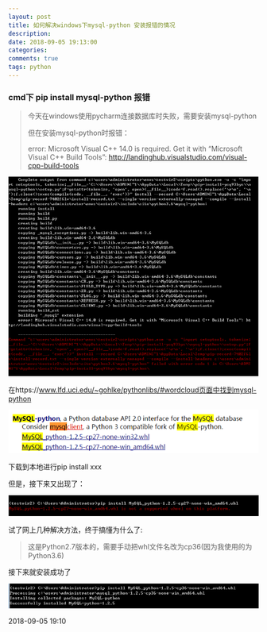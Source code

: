 ```yaml
---
layout: post
title: 如何解决windows下mysql-python 安装报错的情况
description:
date: 2018-09-05 19:13:00
categories:
comments: true
tags: python
---
```




###  cmd下 pip install mysql-python 报错

> 今天在windows使用pycharm连接数据库时失败，需要安装mysql-python
>
> 但在安装mysql-python时报错：
>
> 	error: Microsoft Visual C++ 14.0 is required. Get it with “Microsoft Visual C++ Build Tools”: <http://landinghub.visualstudio.com/visual-cpp-build-tools>

![](https://github.com/yanshigou/yanshigou.github.io/blob/master/img/t/mysql-python.png)



在https://www.lfd.uci.edu/~gohlke/pythonlibs/#wordcloud页面中找到mysql-python

![](https://github.com/yanshigou/yanshigou.github.io/blob/master/img/t/whl.png)

下载到本地进行pip install  xxx

但是，接下来又出现了：

![](https://github.com/yanshigou/yanshigou.github.io/blob/master/img/t/error2.png)



试了网上几种解决方法，终于搞懂为什么了:

> 这是Python2.7版本的，需要手动把whl文件名改为cp36(因为我使用的为Python3.6)

接下来就安装成功了

![](https://github.com/yanshigou/yanshigou.github.io/blob/master/img/t/ok.png)





2018-09-05 19:10
